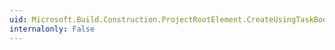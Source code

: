 ```yaml
---
uid: Microsoft.Build.Construction.ProjectRootElement.CreateUsingTaskBodyElement(System.String,System.String)
internalonly: False
---
```

